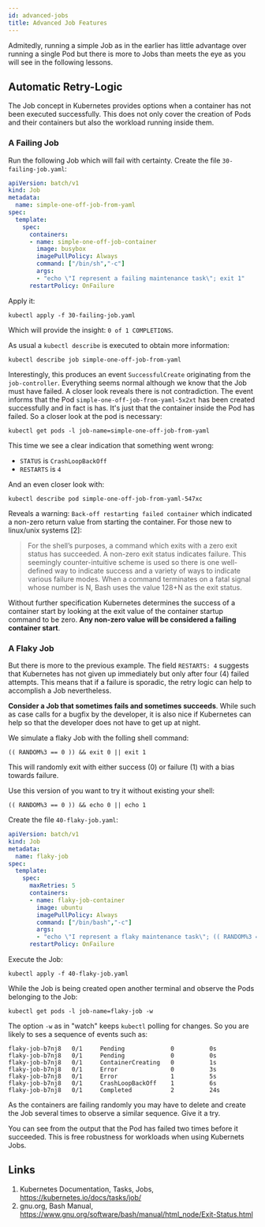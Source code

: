 ```yaml
---
id: advanced-jobs
title: Advanced Job Features
---
```


Admitedly, running a simple Job as in the earlier has little advantage over running a single Pod but there is more to Jobs than meets the eye as you will see in the following lessons.

## Automatic Retry-Logic

The Job concept in Kubernetes provides options when a container has not been executed successfully. This does not only cover the creation of Pods and their containers but also the workload running inside them.

### A Failing Job

Run the following Job which will fail with certainty. Create the file `30-failing-job.yaml`:

```YAML
apiVersion: batch/v1
kind: Job
metadata:
  name: simple-one-off-job-from-yaml
spec:
  template:
    spec:
      containers:
      - name: simple-one-off-job-container
        image: busybox
        imagePullPolicy: Always
        command: ["/bin/sh","-c"]
        args:
        - "echo \"I represent a failing maintenance task\"; exit 1"
      restartPolicy: OnFailure
```

Apply it:

    kubectl apply -f 30-failing-job.yaml

Which will provide the insight: `0 of 1 COMPLETIONS`.

As usual a `kubectl describe` is executed to obtain more information:

    kubectl describe job simple-one-off-job-from-yaml

Interestingly, this produces an event `SuccessfulCreate` originating from the `job-controller`. Everything seems normal although we know that the Job must have failed. A closer look reveals there is not contradiction. The event informs that the Pod `simple-one-off-job-from-yaml-5x2xt` has been created successfully and in fact is has. It's just that the container inside the Pod has failed. So a closer look at the pod is necessary:

    kubectl get pods -l job-name=simple-one-off-job-from-yaml

This time we see a clear indication that something went wrong:

* `STATUS` is `CrashLoopBackOff`
* `RESTARTS` is `4`

And an even closer look with:

    kubectl describe pod simple-one-off-job-from-yaml-547xc

Reveals a warning: `Back-off restarting failed container` which indicated a non-zero return value from starting the container. For those new to linux/unix systems [2]:

> For the shell’s purposes, a command which exits with a zero exit status has succeeded. A non-zero exit status indicates failure. This seemingly counter-intuitive scheme is used so there is one well-defined way to indicate success and a variety of ways to indicate various failure modes. When a command terminates on a fatal signal whose number is N, Bash uses the value 128+N as the exit status.

Without further specification Kubernetes determines the success of a container start by looking at the exit value of the container startup command to be zero. **Any non-zero value will be considered a failing container start**.

### A Flaky Job

But there is more to the previous example. The field `RESTARTS: 4` suggests that Kubernetes has not given up immediately but only after four (4) failed attempts. This means that if a failure is sporadic, the retry logic can help to accomplish a Job nevertheless.

**Consider a Job that sometimes fails and sometimes succeeds**. While such as case calls for a bugfix by the developer, it is also nice if Kubernetes can help so that the developer does not have to get up at night.

We simulate a flaky Job with the folling shell command:

    (( RANDOM%3 == 0 )) && exit 0 || exit 1

This will randomly exit with either success (0) or failure (1) with a bias towards failure.

Use this version of you want to try it without existing your shell:

    (( RANDOM%3 == 0 )) && echo 0 || echo 1

Create the file `40-flaky-job.yaml`:

```YAML
apiVersion: batch/v1
kind: Job
metadata:
  name: flaky-job
spec:
  template:
    spec:
      maxRetries: 5
      containers:
      - name: flaky-job-container
        image: ubuntu
        imagePullPolicy: Always
        command: ["/bin/bash","-c"]
        args:
        - "echo \"I represent a flaky maintenance task\"; (( RANDOM%3 == 0 )) && exit 0 || exit 1"
      restartPolicy: OnFailure
```

Execute the Job:

    kubectl apply -f 40-flaky-job.yaml

While the Job is being created open another terminal and observe the Pods belonging to the Job:

    kubectl get pods -l job-name=flaky-job -w

The option `-w` as in "watch" keeps `kubectl` polling for changes. So you are likely to ses a sequence of events such as:

    flaky-job-b7nj8   0/1     Pending             0          0s
    flaky-job-b7nj8   0/1     Pending             0          0s
    flaky-job-b7nj8   0/1     ContainerCreating   0          1s
    flaky-job-b7nj8   0/1     Error               0          3s
    flaky-job-b7nj8   0/1     Error               1          5s
    flaky-job-b7nj8   0/1     CrashLoopBackOff    1          6s
    flaky-job-b7nj8   0/1     Completed           2          24s

As the containers are failing randomly you may have to delete and create the Job several times to observe a similar sequence. Give it a try.

You can see from the output that the Pod has failed two times before it succeeded. This is free robustness for workloads when using Kubernets Jobs.

## Links
1. Kubernetes Documentation, Tasks, Jobs, https://kubernetes.io/docs/tasks/job/
2. gnu.org, Bash Manual, https://www.gnu.org/software/bash/manual/html_node/Exit-Status.html